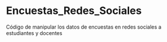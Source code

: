 # Encuestas_Redes_Sociales
Código de manipular los datos de encuestas en redes sociales a estudiantes y docentes
